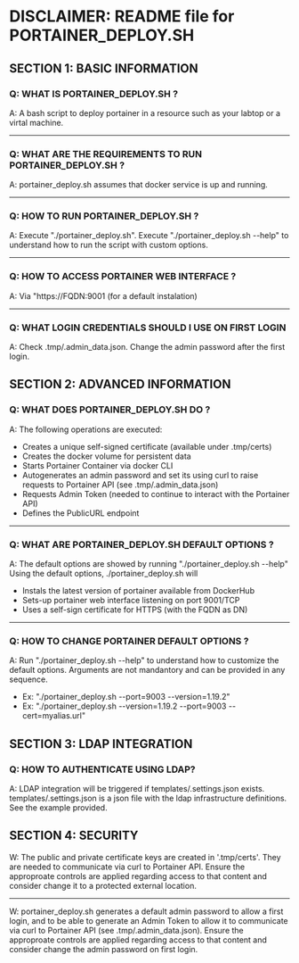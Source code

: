 # DISCLAIMER: README file for PORTAINER_DEPLOY.SH

## SECTION 1: BASIC INFORMATION

### Q: WHAT IS PORTAINER_DEPLOY.SH ?

A: A bash script to deploy portainer in a resource 
   such as your labtop or a virtal machine.

---

### Q: WHAT ARE THE REQUIREMENTS TO RUN PORTAINER_DEPLOY.SH ?

A: portainer_deploy.sh assumes that docker service is up
   and running.

---

### Q: HOW TO RUN PORTAINER_DEPLOY.SH ?

A: Execute "./portainer_deploy.sh". 
   Execute "./portainer_deploy.sh --help" to understand how
   to run the script with custom options.

---

### Q: HOW TO ACCESS PORTAINER WEB INTERFACE ?

A: Via "https://FQDN:9001 (for a default instalation)

---

### Q: WHAT LOGIN CREDENTIALS SHOULD I USE ON FIRST LOGIN 

A: Check .tmp/.admin_data.json. Change the admin password
   after the first login.

## SECTION 2: ADVANCED INFORMATION

### Q: WHAT DOES PORTAINER_DEPLOY.SH DO ?

A: The following operations are executed:
   - Creates a unique self-signed certificate (available under .tmp/certs)
   - Creates the docker volume for persistent data
   - Starts Portainer Container via docker CLI
   - Autogenerates an admin password and set its using curl to raise requests to Portainer API (see .tmp/.admin_data.json)
   - Requests Admin Token (needed to continue to interact with the Portainer API)
   - Defines the PublicURL endpoint
 
---

### Q: WHAT ARE PORTAINER_DEPLOY.SH DEFAULT OPTIONS ?

A: The default options are showed by running "./portainer_deploy.sh --help" 
   Using the default options, ./portainer_deploy.sh will
   - Instals the latest version of portainer available from DockerHub
   - Sets-up portainer web interface listening on port 9001/TCP
   - Uses a self-sign certificate for HTTPS (with the FQDN as DN)

--- 
 
### Q: HOW TO CHANGE PORTAINER DEFAULT OPTIONS ?

A: Run "./portainer_deploy.sh --help" to understand how to customize the default 
   options. Arguments are not mandantory and can be provided in any sequence. 
   - Ex: "./portainer_deploy.sh --port=9003 --version=1.19.2"
   - Ex: "./portainer_deploy.sh --version=1.19.2 --port=9003 --cert=myalias.url"


## SECTION 3: LDAP INTEGRATION

### Q: HOW TO AUTHENTICATE USING LDAP?  

A: LDAP integration will be triggered if templates/.settings.json exists.
   templates/.settings.json is a json file with the ldap infrastructure 
   definitions. See the example provided.
 

## SECTION 4: SECURITY

W: The public and private certificate keys are created in '.tmp/certs'. 
   They are needed to communicate via curl to Portainer API. Ensure the 
   approproate controls are applied regarding access to that content and 
   consider change it to a protected external location.

---

W: portainer_deploy.sh generates a default admin password to allow a 
   first login, and to be able to generate an Admin Token to allow it
   to communicate via curl to Portainer API (see .tmp/.admin_data.json).
   Ensure the approproate controls are applied regarding access to that 
   content and consider change the admin password on first login.
 
